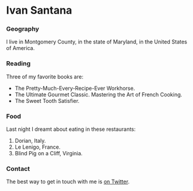 # Ivan Santana

### Geography

I live in Montgomery County, in the state of Maryland, in the United States
of America.

### Reading

Three of my favorite books are:

- The Pretty-Much-Every-Recipe-Ever Workhorse.
- The Ultimate Gourmet Classic. Mastering the Art of French Cooking.
- The Sweet Tooth Satisfier.

### Food

Last night I dreamt about eating in these restaurants:

1. Dorian, Italy.
2. Le Lenigo, France.
3. Blind Pig on a Cliff, Virginia.

### Contact

The best way to get in touch with me is [on Twitter](https://twitter.com/RavenITS).

